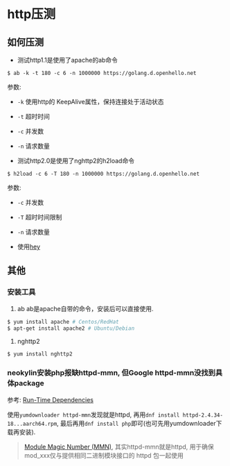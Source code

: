 # http压测

## 如何压测
- 测试http1.1是使用了apache的ab命令
```
$ ab -k -t 180 -c 6 -n 1000000 https://golang.d.openhello.net
```
参数:
- `-k` 使用http的 KeepAlive属性，保持连接处于活动状态
- `-t` 超时时间
- `-c` 并发数
- `-n` 请求数量

- 测试http2.0是使用了nghttp2的h2load命令
```
$ h2load -c 6 -T 180 -n 1000000 https://golang.d.openhello.net
```
参数:
- `-c` 并发数
- `-T` 超时时间限制
- `-n` 请求数量

- 使用[hey](https://github.com/rakyll/hey)

## 其他
### 安装工具
1. ab
ab是apache自带的命令，安装后可以直接使用.

```sh
$ yum install apache # Centos/RedHat
$ apt-get install apache2 # Ubuntu/Debian
```
1. nghttp2
```
$ yum install nghttp2
```

### neokylin安装php报缺httpd-mmn, 但Google httpd-mmn没找到具体package
参考: [Run-Time Dependencies](https://fedoraproject.org/wiki/PackagingDrafts/ApacheHTTPModules#Run-Time_Dependencies)

使用`yumdownloader httpd-mmn`发现就是httpd, 再用`dnf install httpd-2.4.34-18...aarch64.rpm`, 最后再用`dnf install php`即可(也可先用yumdownloader下载再安装).

> [Module Magic Number (MMN)](http://httpd.apache.org/docs/2.0/glossary.html), 其实httpd-mmn就是httpd, 用于确保mod_xxx仅与提供相同二进制模块接口的 httpd 包一起使用